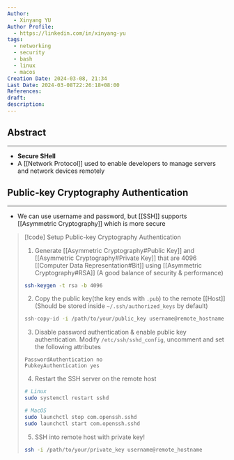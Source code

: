 ```yaml
---
Author:
  - Xinyang YU
Author Profile:
  - https://linkedin.com/in/xinyang-yu
tags:
  - networking
  - security
  - bash
  - linux
  - macos
Creation Date: 2024-03-08, 21:34
Last Date: 2024-03-08T22:26:18+08:00
References: 
draft: 
description: 
---
```

## Abstract
---
- **Secure SHell**
- A [[Network Protocol]] used to enable developers to manage servers and network devices remotely

## Public-key Cryptography Authentication
---
- We can use username and password, but [[SSH]] supports [[Asymmetric Cryptography]] which is more secure

>[!code] Setup Public-key Cryptography Authentication
> 1. Generate [[Asymmetric Cryptography#Public Key]] and [[Asymmetric Cryptography#Private Key]] that are 4096 [[Computer Data Representation#Bit]] using [[Asymmetric Cryptography#RSA]] (A good balance of security & performance)
> ```bash
> ssh-keygen -t rsa -b 4096
> ```
> 
> 2. Copy the public key(the key ends with `.pub`) to the remote [[Host]] (Should be stored inside `~/.ssh/authorized_keys` by default)
> ```bash
> ssh-copy-id -i /path/to/your/public_key username@remote_hostname
> ```
> 
> 3. Disable password authentication & enable public key authentication. Modify `/etc/ssh/sshd_config`, uncomment and set the following attributes
> ```plaintext
> PasswordAuthentication no
> PubkeyAuthentication yes
> ```
> 
> 4. Restart the SSH server on the remote host
> ```bash
> # Linux
> sudo systemctl restart sshd
> 
> # MacOS
> sudo launchctl stop com.openssh.sshd
> sudo launchctl start com.openssh.sshd
> ```
> 
> 5. SSH into remote host with private key!
> ```bash
> ssh -i /path/to/your/private_key username@remote_hostname
> ```
